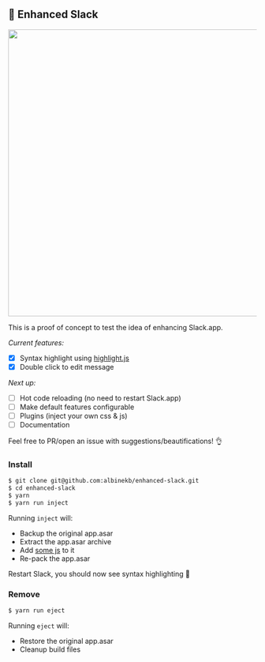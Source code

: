 ## 🌴 Enhanced Slack

<img src="https://cloud.githubusercontent.com/assets/5027156/22395478/17fc8a44-e540-11e6-898d-38cbad70ff4e.png" width="581">

This is a proof of concept to test the idea of enhancing Slack.app.

*Current features:*
- [x] Syntax highlight using [highlight.js](https://highlightjs.org)
- [x] Double click to edit message

*Next up:*
- [ ] Hot code reloading (no need to restart Slack.app)
- [ ] Make default features configurable
- [ ] Plugins (inject your own css & js)
- [ ] Documentation

Feel free to PR/open an issue with suggestions/beautifications! 👌

### Install
```sh
$ git clone git@github.com:albinekb/enhanced-slack.git
$ cd enhanced-slack
$ yarn
$ yarn run inject
```

Running `inject` will:
- Backup the original app.asar
- Extract the app.asar archive
- Add [some js](https://github.com/albinekb/enhanced-slack/blob/master/inject.js) to it
- Re-pack the app.asar

Restart Slack, you should now see syntax highlighting 💅

### Remove
```sh
$ yarn run eject
```
Running `eject` will:
- Restore the original app.asar
- Cleanup build files
